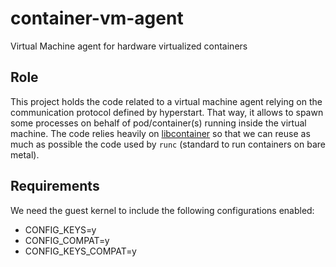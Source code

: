 # container-vm-agent
Virtual Machine agent for hardware virtualized containers

## Role
This project holds the code related to a virtual machine agent relying on the communication protocol defined by hyperstart. That way, it allows to spawn some processes on behalf of pod/container(s) running inside the virtual machine.
The code relies heavily on [libcontainer](https://github.com/opencontainers/runc/tree/master/libcontainer) so that we can reuse as much as possible the code used by `runc` (standard to run containers on bare metal).

## Requirements
We need the guest kernel to include the following configurations enabled:
- CONFIG_KEYS=y
- CONFIG_COMPAT=y
- CONFIG_KEYS_COMPAT=y
